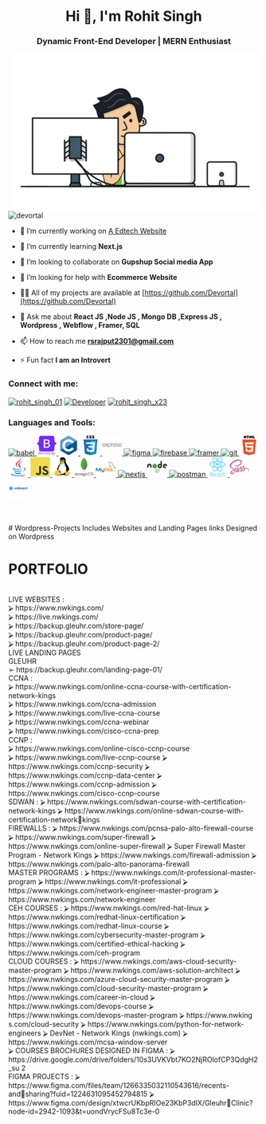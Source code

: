 <h1 align="center">Hi 👋, I'm Rohit Singh</h1>
<h3 align="center">Dynamic Front-End Developer | MERN Enthusiast</h3>
<img align="right" alt="Developer" width = "500" src="https://github.com/Devortal/DEVORTAL/blob/main/output-onlinegiftools.gif">
<p align="left"> <img src="https://komarev.com/ghpvc/?username=devortal&label=Profile%20views&color=0e75b6&style=flat" alt="devortal" /> </p>

- 🔭 I’m currently working on [A Edtech Website](https://www.nwkings.com/)

- 🌱 I’m currently learning **Next.js**

- 👯 I’m looking to collaborate on **Gupshup Social media App**

- 🤝 I’m looking for help with **Ecommerce Website**

- 👨‍💻 All of my projects are available at [https://github.com/Devortal](https://github.com/Devortal)

- 💬 Ask me about **React JS ,Node JS , Mongo DB ,Express JS , Wordpress , Webflow , Framer, SQL**

- 📫 How to reach me **rsrajput2301@gmail.com**

- ⚡ Fun fact **I am an Introvert**

<h3 align="left">Connect with me:</h3>
<p align="left">
<a href="https://x.com/RohitSi03445898" target="blank"><img align="center" src="https://raw.githubusercontent.com/rahuldkjain/github-profile-readme-generator/master/src/images/icons/Social/twitter.svg" alt="rohit_singh_01" height="30" width="40" /></a>
<a href="https://www.linkedin.com/in/rohit-singh-developer/" target="blank"><img align="center" src="https://raw.githubusercontent.com/rahuldkjain/github-profile-readme-generator/master/src/images/icons/Social/linked-in-alt.svg" alt="Developer" height="30" width="40" /></a>
<a href="https://www.facebook.com/profile.php?id=100030145203512" target="blank"><img align="center" src="https://raw.githubusercontent.com/rahuldkjain/github-profile-readme-generator/master/src/images/icons/Social/facebook.svg" alt="rohit_singh_x23" height="30" width="40" /></a>
</p>

<h3 align="left">Languages and Tools:</h3>
<p align="left"> <a href="https://babeljs.io/" target="_blank" rel="noreferrer"> <img src="https://www.vectorlogo.zone/logos/babeljs/babeljs-icon.svg" alt="babel" width="40" height="40"/> </a> <a href="https://getbootstrap.com" target="_blank" rel="noreferrer"> <img src="https://raw.githubusercontent.com/devicons/devicon/master/icons/bootstrap/bootstrap-plain-wordmark.svg" alt="bootstrap" width="40" height="40"/> </a> <a href="https://www.cprogramming.com/" target="_blank" rel="noreferrer"> <img src="https://raw.githubusercontent.com/devicons/devicon/master/icons/c/c-original.svg" alt="c" width="40" height="40"/> </a> <a href="https://www.w3schools.com/css/" target="_blank" rel="noreferrer"> <img src="https://raw.githubusercontent.com/devicons/devicon/master/icons/css3/css3-original-wordmark.svg" alt="css3" width="40" height="40"/> </a> <a href="https://expressjs.com" target="_blank" rel="noreferrer"> <img src="https://raw.githubusercontent.com/devicons/devicon/master/icons/express/express-original-wordmark.svg" alt="express" width="40" height="40"/> </a> <a href="https://www.figma.com/" target="_blank" rel="noreferrer"> <img src="https://www.vectorlogo.zone/logos/figma/figma-icon.svg" alt="figma" width="40" height="40"/> </a> <a href="https://firebase.google.com/" target="_blank" rel="noreferrer"> <img src="https://www.vectorlogo.zone/logos/firebase/firebase-icon.svg" alt="firebase" width="40" height="40"/> </a> <a href="https://www.framer.com/" target="_blank" rel="noreferrer"> <img src="https://www.vectorlogo.zone/logos/framer/framer-icon.svg" alt="framer" width="40" height="40"/> </a> <a href="https://git-scm.com/" target="_blank" rel="noreferrer"> <img src="https://www.vectorlogo.zone/logos/git-scm/git-scm-icon.svg" alt="git" width="40" height="40"/> </a> <a href="https://www.w3.org/html/" target="_blank" rel="noreferrer"> <img src="https://raw.githubusercontent.com/devicons/devicon/master/icons/html5/html5-original-wordmark.svg" alt="html5" width="40" height="40"/> </a> <a href="https://www.java.com" target="_blank" rel="noreferrer"> <img src="https://raw.githubusercontent.com/devicons/devicon/master/icons/java/java-original.svg" alt="java" width="40" height="40"/> </a> <a href="https://developer.mozilla.org/en-US/docs/Web/JavaScript" target="_blank" rel="noreferrer"> <img src="https://raw.githubusercontent.com/devicons/devicon/master/icons/javascript/javascript-original.svg" alt="javascript" width="40" height="40"/> </a> <a href="https://www.linux.org/" target="_blank" rel="noreferrer"> <img src="https://raw.githubusercontent.com/devicons/devicon/master/icons/linux/linux-original.svg" alt="linux" width="40" height="40"/> </a> <a href="https://www.mongodb.com/" target="_blank" rel="noreferrer"> <img src="https://raw.githubusercontent.com/devicons/devicon/master/icons/mongodb/mongodb-original-wordmark.svg" alt="mongodb" width="40" height="40"/> </a> <a href="https://www.mysql.com/" target="_blank" rel="noreferrer"> <img src="https://raw.githubusercontent.com/devicons/devicon/master/icons/mysql/mysql-original-wordmark.svg" alt="mysql" width="40" height="40"/> </a> <a href="https://nextjs.org/" target="_blank" rel="noreferrer"> <img src="https://cdn.worldvectorlogo.com/logos/nextjs-2.svg" alt="nextjs" width="40" height="40"/> </a> <a href="https://nodejs.org" target="_blank" rel="noreferrer"> <img src="https://raw.githubusercontent.com/devicons/devicon/master/icons/nodejs/nodejs-original-wordmark.svg" alt="nodejs" width="40" height="40"/> </a> <a href="https://postman.com" target="_blank" rel="noreferrer"> <img src="https://www.vectorlogo.zone/logos/getpostman/getpostman-icon.svg" alt="postman" width="40" height="40"/> </a> <a href="https://reactjs.org/" target="_blank" rel="noreferrer"> <img src="https://raw.githubusercontent.com/devicons/devicon/master/icons/react/react-original-wordmark.svg" alt="react" width="40" height="40"/> </a> <a href="https://sass-lang.com" target="_blank" rel="noreferrer"> <img src="https://raw.githubusercontent.com/devicons/devicon/master/icons/sass/sass-original.svg" alt="sass" width="40" height="40"/> </a> <a href="https://webpack.js.org" target="_blank" rel="noreferrer"> <img src="https://raw.githubusercontent.com/devicons/devicon/d00d0969292a6569d45b06d3f350f463a0107b0d/icons/webpack/webpack-original-wordmark.svg" alt="webpack" width="40" height="40"/> </a>  </p> <br><br>
# Wordpress-Projects
Includes Websites and Landing Pages links Designed on Wordpress <br>
<H1>PORTFOLIO </H1> <br>
LIVE WEBSITES : <br>
⮚ https://www.nwkings.com/ <br>
⮚ https://live.nwkings.com/<br>
⮚ https://backup.gleuhr.com/store-page/<br>
⮚ https://backup.gleuhr.com/product-page/<br>
⮚ https://backup.gleuhr.com/product-page-2/ <br>
LIVE LANDING PAGES <br>
GLEUHR<br>
➢ https://backup.gleuhr.com/landing-page-01/<br>
CCNA :<br>
⮚ https://www.nwkings.com/online-ccna-course-with-certification-network-kings<br>
⮚ https://www.nwkings.com/ccna-admission<br>
⮚ https://www.nwkings.com/live-ccna-course<br>
⮚ https://www.nwkings.com/ccna-webinar<br>
⮚ https://www.nwkings.com/cisco-ccna-prep<br>
CCNP : <br>
⮚ https://www.nwkings.com/online-cisco-ccnp-course<br>
⮚ https://www.nwkings.com/live-ccnp-course
⮚ https://www.nwkings.com/ccnp-security
⮚ https://www.nwkings.com/ccnp-data-center
⮚ https://www.nwkings.com/ccnp-admission
⮚ https://www.nwkings.com/cisco-ccnp-course<br>
SDWAN : 
⮚ https://www.nwkings.com/sdwan-course-with-certification-network-kings
⮚ https://www.nwkings.com/online-sdwan-course-with-certification-network￾kings<br>
FIREWALLS : 
⮚ https://www.nwkings.com/pcnsa-palo-alto-firewall-course
⮚ https://www.nwkings.com/super-firewall
⮚ https://www.nwkings.com/online-super-firewall
⮚ Super Firewall Master Program - Network Kings
⮚ https://www.nwkings.com/firewall-admission
⮚ https://www.nwkings.com/palo-alto-panorama-firewall <br>
MASTER PROGRAMS : 
⮚ https://www.nwkings.com/it-professional-master-program
⮚ https://www.nwkings.com/it-professional
⮚ https://www.nwkings.com/network-engineer-master-program
⮚ https://www.nwkings.com/network-engineer<br>
CEH COURSES : 
⮚ https://www.nwkings.com/red-hat-linux
⮚ https://www.nwkings.com/redhat-linux-certification
⮚ https://www.nwkings.com/redhat-linux-course
⮚ https://www.nwkings.com/cybersecurity-master-program
⮚ https://www.nwkings.com/certified-ethical-hacking
⮚ https://www.nwkings.com/ceh-program<br>
CLOUD COURSES :
⮚ https://www.nwkings.com/aws-cloud-security-master-program
⮚ https://www.nwkings.com/aws-solution-architect
⮚ https://www.nwkings.com/azure-cloud-security-master-program
⮚ https://www.nwkings.com/cloud-security-master-program
⮚ https://www.nwkings.com/career-in-cloud
⮚ https://www.nwkings.com/devops-course
⮚ https://www.nwkings.com/devops-master-program
⮚ https://www.nwking s.com/cloud-security
⮚ https://www.nwkings.com/python-for-network-engineers
⮚ DevNet - Network Kings (nwkings.com)
⮚ https://www.nwkings.com/mcsa-window-server<br>
⮚ 
COURSES BROCHURES DESIGNED IN FIGMA :
⮚ https://drive.google.com/drive/folders/10s3UVKVbt7KO2NjROlofCP3QdgH2_su
2 <br>
FIGMA PROJECTS :
⮚ https://www.figma.com/files/team/1266335032110543616/recents-and￾sharing?fuid=1224631095452794815
⮚ https://www.figma.com/design/xtwcrUKbpRIOe23KbP3dlX/Gleuhr￾Clinic?node-id=2942-1093&t=uondVrycFSu8Tc3e-0 
